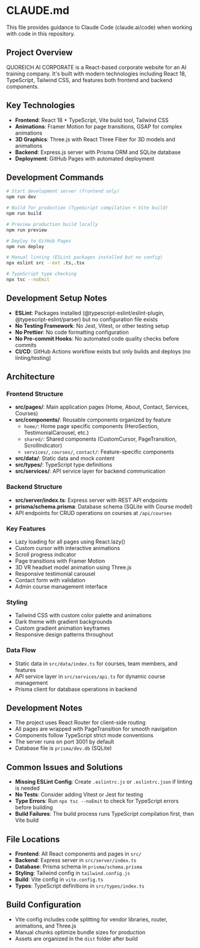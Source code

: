 # CLAUDE.md

This file provides guidance to Claude Code (claude.ai/code) when working with code in this repository.

## Project Overview

QUOREICH AI CORPORATE is a React-based corporate website for an AI training company. It's built with modern technologies including React 18, TypeScript, Tailwind CSS, and features both frontend and backend components.

## Key Technologies

- **Frontend**: React 18 + TypeScript, Vite build tool, Tailwind CSS
- **Animations**: Framer Motion for page transitions, GSAP for complex animations
- **3D Graphics**: Three.js with React Three Fiber for 3D models and animations
- **Backend**: Express.js server with Prisma ORM and SQLite database
- **Deployment**: GitHub Pages with automated deployment

## Development Commands

```bash
# Start development server (frontend only)
npm run dev

# Build for production (TypeScript compilation + Vite build)
npm run build

# Preview production build locally
npm run preview

# Deploy to GitHub Pages
npm run deploy

# Manual linting (ESLint packages installed but no config)
npx eslint src --ext .ts,.tsx

# TypeScript type checking
npx tsc --noEmit
```

## Development Setup Notes

- **ESLint**: Packages installed (@typescript-eslint/eslint-plugin, @typescript-eslint/parser) but no configuration file exists
- **No Testing Framework**: No Jest, Vitest, or other testing setup
- **No Prettier**: No code formatting configuration
- **No Pre-commit Hooks**: No automated code quality checks before commits
- **CI/CD**: GitHub Actions workflow exists but only builds and deploys (no linting/testing)

## Architecture

### Frontend Structure
- **src/pages/**: Main application pages (Home, About, Contact, Services, Courses)
- **src/components/**: Reusable components organized by feature
  - `home/`: Home page specific components (HeroSection, TestimonialCarousel, etc.)
  - `shared/`: Shared components (CustomCursor, PageTransition, ScrollIndicator)
  - `services/`, `courses/`, `contact/`: Feature-specific components
- **src/data/**: Static data and mock content
- **src/types/**: TypeScript type definitions
- **src/services/**: API service layer for backend communication

### Backend Structure
- **src/server/index.ts**: Express server with REST API endpoints
- **prisma/schema.prisma**: Database schema (SQLite with Course model)
- API endpoints for CRUD operations on courses at `/api/courses`

### Key Features
- Lazy loading for all pages using React.lazy()
- Custom cursor with interactive animations
- Scroll progress indicator
- Page transitions with Framer Motion
- 3D VR headset model animation using Three.js
- Responsive testimonial carousel
- Contact form with validation
- Admin course management interface

### Styling
- Tailwind CSS with custom color palette and animations
- Dark theme with gradient backgrounds
- Custom gradient animation keyframes
- Responsive design patterns throughout

### Data Flow
- Static data in `src/data/index.ts` for courses, team members, and features
- API service layer in `src/services/api.ts` for dynamic course management
- Prisma client for database operations in backend

## Development Notes

- The project uses React Router for client-side routing
- All pages are wrapped with PageTransition for smooth navigation
- Components follow TypeScript strict mode conventions
- The server runs on port 3001 by default
- Database file is `prisma/dev.db` (SQLite)

## Common Issues and Solutions

- **Missing ESLint Config**: Create `.eslintrc.js` or `.eslintrc.json` if linting is needed
- **No Tests**: Consider adding Vitest or Jest for testing
- **Type Errors**: Run `npx tsc --noEmit` to check for TypeScript errors before building
- **Build Failures**: The build process runs TypeScript compilation first, then Vite build

## File Locations

- **Frontend**: All React components and pages in `src/`
- **Backend**: Express server in `src/server/index.ts`
- **Database**: Prisma schema in `prisma/schema.prisma`
- **Styling**: Tailwind config in `tailwind.config.js`
- **Build**: Vite config in `vite.config.ts`
- **Types**: TypeScript definitions in `src/types/index.ts`

## Build Configuration

- Vite config includes code splitting for vendor libraries, router, animations, and Three.js
- Manual chunks optimize bundle sizes for production
- Assets are organized in the `dist` folder after build